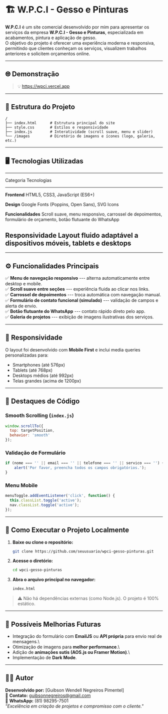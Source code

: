 # 🏗️ W.P.C.I - Gesso e Pinturas

**W.P.C.I** é um site comercial desenvolvido por mim para apresentar os
serviços da empresa **W.P.C.I - Gesso e Pinturas**, especializada em
acabamentos, pintura e aplicação de gesso.\
O objetivo do projeto é oferecer uma experiência moderna e responsiva,
permitindo que clientes conheçam os serviços, visualizem trabalhos
anteriores e solicitem orçamentos online.

------------------------------------------------------------------------

## 🌐 Demonstração

> 💡 <https://wpci.vercel.app>

------------------------------------------------------------------------

## 🧱 Estrutura do Projeto

    /
    ├── index.html      # Estrutura principal do site
    ├── style.css       # Estilos e responsividade
    ├── index.js        # Interatividade (scroll suave, menu e slider)
    └── /images         # Diretório de imagens e ícones (logo, galeria, etc.)

------------------------------------------------------------------------

## 🖥️ Tecnologias Utilizadas

  -----------------------------------------------------------------------
  Categoria                          Tecnologias
  ---------------------------------- ------------------------------------
  **Frontend**                       HTML5, CSS3, JavaScript (ES6+)

  **Design**                         Google Fonts (Poppins, Open Sans),
                                     SVG Icons

  **Funcionalidades**                Scroll suave, menu responsivo,
                                     carrossel de depoimentos, formulário
                                     de orçamento, botão flutuante do
                                     WhatsApp

  **Responsividade**                 Layout fluido adaptável a
                                     dispositivos móveis, tablets e
                                     desktops
  -----------------------------------------------------------------------

------------------------------------------------------------------------

## ⚙️ Funcionalidades Principais

✅ **Menu de navegação responsivo** --- alterna automaticamente entre
desktop e mobile.\
✅ **Scroll suave entre seções** --- experiência fluida ao clicar nos
links.\
✅ **Carrossel de depoimentos** --- troca automática com navegação
manual.\
✅ **Formulário de contato funcional (simulado)** --- validação de
campos e alerta de envio.\
✅ **Botão flutuante do WhatsApp** --- contato rápido direto pelo app.\
✅ **Galeria de projetos** --- exibição de imagens ilustrativas dos
serviços.

------------------------------------------------------------------------

## 📱 Responsividade

O layout foi desenvolvido com **Mobile First** e inclui media queries
personalizadas para:

-   Smartphones (até 576px)
-   Tablets (até 768px)
-   Desktops médios (até 992px)
-   Telas grandes (acima de 1200px)

------------------------------------------------------------------------

## 🧩 Destaques de Código

### Smooth Scrolling (`index.js`)

``` js
window.scrollTo({
  top: targetPosition,
  behavior: 'smooth'
});
```

### Validação de Formulário

``` js
if (nome === '' || email === '' || telefone === '' || servico === '') {
    alert('Por favor, preencha todos os campos obrigatórios.');
}
```

### Menu Mobile

``` js
menuToggle.addEventListener('click', function() {
  this.classList.toggle('active');
  nav.classList.toggle('active');
});
```

------------------------------------------------------------------------

## 🚀 Como Executar o Projeto Localmente

1.  **Baixe ou clone o repositório:**

    ``` bash
    git clone https://github.com/seuusuario/wpci-gesso-pinturas.git
    ```

2.  **Acesse o diretório:**

    ``` bash
    cd wpci-gesso-pinturas
    ```

3.  **Abra o arquivo principal no navegador:**

    ``` bash
    index.html
    ```

> ⚠️ Não há dependências externas (como Node.js). O projeto é 100%
> estático.

------------------------------------------------------------------------

## 🧠 Possíveis Melhorias Futuras

-   Integração do formulário com **EmailJS** ou **API própria** para
    envio real de mensagens.\
-   Otimização de imagens para **melhor performance**.\
-   Adição de **animações sutis (AOS.js ou Framer Motion)**.\
-   Implementação de **Dark Mode**.

------------------------------------------------------------------------

## 👨‍💻 Autor

**Desenvolvido por:** \[Guibson Wendell Negreiros Pimentel\]\
📧 **Contato:** guibsonnegreiros@gmail.com\
📱 **WhatsApp:** (81) 98295-7501\
 *"Excelência em criação de projetos e compromisso com o cliente."*
